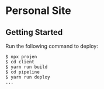 # Personal Site

## Getting Started

Run the following command to deploy:

```console
$ npx projen
$ cd client
$ yarn run build
$ cd pipeline
$ yarn run deploy
...
```